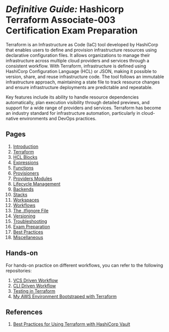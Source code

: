 # _Definitive Guide:_ Hashicorp Terraform Associate-003 Certification Exam Preparation

Terraform is an Infrastructure as Code (IaC) tool developed by HashiCorp that enables users to define and provision infrastructure resources using declarative configuration files. It allows organizations to manage their infrastructure across multiple cloud providers and services through a consistent workflow. With Terraform, infrastructure is defined using HashiCorp Configuration Language (HCL) or JSON, making it possible to version, share, and reuse infrastructure code. The tool follows an immutable infrastructure approach, maintaining a state file to track resource changes and ensure infrastructure deployments are predictable and repeatable.

Key features include its ability to handle resource dependencies automatically, plan execution visibility through detailed previews, and support for a wide range of providers and services. Terraform has become an industry standard for infrastructure automation, particularly in cloud-native environments and DevOps practices.

## Pages

1. [Introduction](./modules/introduction.md)
2. [Terraform](./modules/terraform.md)
3. [HCL Blocks](./modules/hcl-blocks.md)
4. [Expressions](./modules/expressions.md)
5. [Functions](./modules/functions.md)
6. [Provisioners](./modules/provisioners.md)
7. [Providers Modules](./modules/providers-modules.md)
8. [Lifecycle Management](./modules/lifecycle-management.md)
9. [Backends](./modules/backends.md)
10. [Stacks](./modules/stacks.md)
11. [Workspaces](./modules/workspaces.md)
12. [Workflows](./modules/workflows.md)
13. [The .tfignore File](./modules/tfignore.md)
14. [Versioning](./modules/versioning.md)
15. [Troubleshooting](./modules/troubleshooting.md)
16. [Exam Preparation](./modules/exam-prep.md)
17. [Best Practices](./modules/best-practices.md)
18. [Miscellaneous](./modules/miscellaneous.md)

## Hands-on

For hands-on practice on different workflows, you can refer to the following repositories:

1. [VCS Driven Workflow](https://github.com/apachex692/lad-terraform-cloud-vcs)
2. [CLI Driven Workflow](https://github.com/apachex692/lad-terraform-cloud-cli)
3. [Testing in Terraform](https://github.com/apachex692/lad-terraform-testing)
4. [My AWS Environment Bootstraped with Terraform](https://github.com/apachex692/lad-terraform-dev-env)

## References

1. [Best Practices for Using Terraform with HashiCorp Vault](https://www.youtube.com/watch?v=fOybhcbuxJ0)
